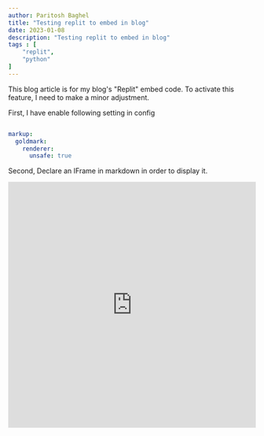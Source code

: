```yaml
---
author: Paritosh Baghel
title: "Testing replit to embed in blog"
date: 2023-01-08
description: "Testing replit to embed in blog"
tags : [
    "replit",
    "python"
]
---
```


This blog article is for my blog's "Replit" embed code. To activate this feature, I need to make a minor adjustment.

First, I have enable following setting in config

```yaml

markup:
  goldmark:
    renderer:
      unsafe: true


```

Second, Declare an IFrame in markdown in order to display it.

<iframe frameborder="0" width="100%" height="500px" src="https://replit.com/@paritoshsingh/pythonprint#main.py?embed=true&output=embed"></iframe>

